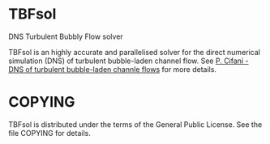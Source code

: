 # TBFsol
DNS Turbulent Bubbly Flow solver

TBFsol is an highly accurate and parallelised solver for the direct numerical simulation (DNS) of turbulent bubble-laden channel flow. See [P. Cifani - DNS of turbulent bubble-laden channle flows](https://research.utwente.nl/en/publications/dns-of-turbulent-bubble-laden-channel-flows) for more details. 

# COPYING
TBFsol is distributed under the terms of the General Public License. See the file COPYING for details. 
